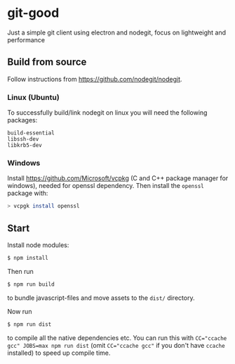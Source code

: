 # git-good
Just a simple git client using electron and nodegit, focus on lightweight and performance

## Build from source

Follow instructions from https://github.com/nodegit/nodegit. 

### Linux (Ubuntu)

To successfully build/link nodegit on linux you will need the following packages:
```
build-essential
libssh-dev
libkrb5-dev
```

### Windows

Install https://github.com/Microsoft/vcpkg (C and C++ package manager for windows), needed for openssl dependency. Then install the `openssl` package with:
```bash
> vcpgk install openssl
```

## Start

Install node modules:
```bash
$ npm install
```

Then run
```bash
$ npm run build
```
to bundle javascript-files and move assets to the `dist/` directory.

Now run
```bash
$ npm run dist
```
to compile all the native dependencies etc. You can run this with `CC="ccache gcc" JOBS=max npm run dist` (omit `CC="ccache gcc"` if you don't have `ccache` installed) to speed up compile time.

